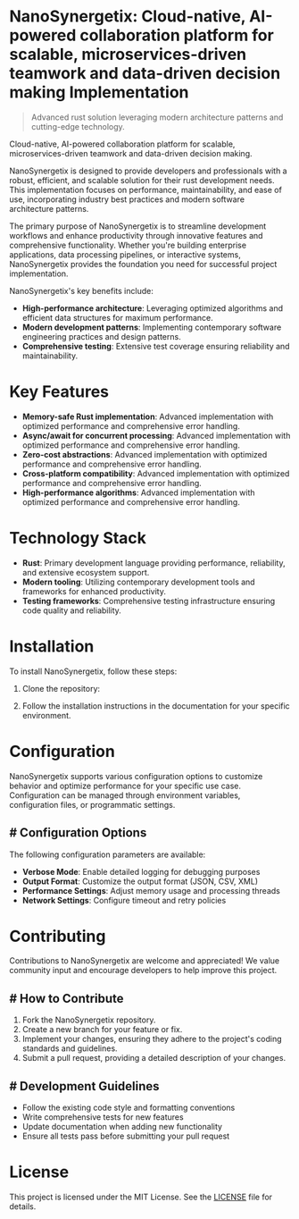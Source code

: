 <!-- fallback_NanoSynergetix_20250802094844_86778 -->

# NanoSynergetix: Cloud-native, AI-powered collaboration platform for scalable, microservices-driven teamwork and data-driven decision making Implementation
> Advanced rust solution leveraging modern architecture patterns and cutting-edge technology.

Cloud-native, AI-powered collaboration platform for scalable, microservices-driven teamwork and data-driven decision making.

NanoSynergetix is designed to provide developers and professionals with a robust, efficient, and scalable solution for their rust development needs. This implementation focuses on performance, maintainability, and ease of use, incorporating industry best practices and modern software architecture patterns.

The primary purpose of NanoSynergetix is to streamline development workflows and enhance productivity through innovative features and comprehensive functionality. Whether you're building enterprise applications, data processing pipelines, or interactive systems, NanoSynergetix provides the foundation you need for successful project implementation.

NanoSynergetix's key benefits include:

* **High-performance architecture**: Leveraging optimized algorithms and efficient data structures for maximum performance.
* **Modern development patterns**: Implementing contemporary software engineering practices and design patterns.
* **Comprehensive testing**: Extensive test coverage ensuring reliability and maintainability.

# Key Features

* **Memory-safe Rust implementation**: Advanced implementation with optimized performance and comprehensive error handling.
* **Async/await for concurrent processing**: Advanced implementation with optimized performance and comprehensive error handling.
* **Zero-cost abstractions**: Advanced implementation with optimized performance and comprehensive error handling.
* **Cross-platform compatibility**: Advanced implementation with optimized performance and comprehensive error handling.
* **High-performance algorithms**: Advanced implementation with optimized performance and comprehensive error handling.

# Technology Stack

* **Rust**: Primary development language providing performance, reliability, and extensive ecosystem support.
* **Modern tooling**: Utilizing contemporary development tools and frameworks for enhanced productivity.
* **Testing frameworks**: Comprehensive testing infrastructure ensuring code quality and reliability.

# Installation

To install NanoSynergetix, follow these steps:

1. Clone the repository:


2. Follow the installation instructions in the documentation for your specific environment.

# Configuration

NanoSynergetix supports various configuration options to customize behavior and optimize performance for your specific use case. Configuration can be managed through environment variables, configuration files, or programmatic settings.

## # Configuration Options

The following configuration parameters are available:

* **Verbose Mode**: Enable detailed logging for debugging purposes
* **Output Format**: Customize the output format (JSON, CSV, XML)
* **Performance Settings**: Adjust memory usage and processing threads
* **Network Settings**: Configure timeout and retry policies

# Contributing

Contributions to NanoSynergetix are welcome and appreciated! We value community input and encourage developers to help improve this project.

## # How to Contribute

1. Fork the NanoSynergetix repository.
2. Create a new branch for your feature or fix.
3. Implement your changes, ensuring they adhere to the project's coding standards and guidelines.
4. Submit a pull request, providing a detailed description of your changes.

## # Development Guidelines

* Follow the existing code style and formatting conventions
* Write comprehensive tests for new features
* Update documentation when adding new functionality
* Ensure all tests pass before submitting your pull request

# License

This project is licensed under the MIT License. See the [LICENSE](https://github.com/Muramatsuu/NanoSynergetix/blob/main/LICENSE) file for details.

